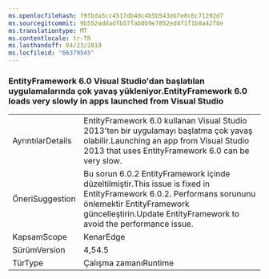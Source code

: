 ```yaml
---
ms.openlocfilehash: f9fbda5cc4517db40c4b5b543eb7e8c6c71292d7
ms.sourcegitcommit: 9b552addadfb57fab0b9e7852ed4f1f1b8a42f8e
ms.translationtype: MT
ms.contentlocale: tr-TR
ms.lasthandoff: 04/23/2019
ms.locfileid: "66379545"
---
```

### <a name="entityframework-60-loads-very-slowly-in-apps-launched-from-visual-studio"></a><span data-ttu-id="69c39-101">EntityFramework 6.0 Visual Studio'dan başlatılan uygulamalarında çok yavaş yükleniyor.</span><span class="sxs-lookup"><span data-stu-id="69c39-101">EntityFramework 6.0 loads very slowly in apps launched from Visual Studio</span></span>

|   |   |
|---|---|
|<span data-ttu-id="69c39-102">Ayrıntılar</span><span class="sxs-lookup"><span data-stu-id="69c39-102">Details</span></span>|<span data-ttu-id="69c39-103">EntityFramework 6.0 kullanan Visual Studio 2013'ten bir uygulamayı başlatma çok yavaş olabilir.</span><span class="sxs-lookup"><span data-stu-id="69c39-103">Launching an app from Visual Studio 2013 that uses EntityFramework 6.0 can be very slow.</span></span>|
|<span data-ttu-id="69c39-104">Öneri</span><span class="sxs-lookup"><span data-stu-id="69c39-104">Suggestion</span></span>|<span data-ttu-id="69c39-105">Bu sorun 6.0.2 EntityFramework içinde düzeltilmiştir.</span><span class="sxs-lookup"><span data-stu-id="69c39-105">This issue is fixed in EntityFramework 6.0.2.</span></span> <span data-ttu-id="69c39-106">Performans sorununu önlemektir EntityFramework güncelleştirin.</span><span class="sxs-lookup"><span data-stu-id="69c39-106">Update EntityFramework to avoid the performance issue.</span></span>|
|<span data-ttu-id="69c39-107">Kapsam</span><span class="sxs-lookup"><span data-stu-id="69c39-107">Scope</span></span>|<span data-ttu-id="69c39-108">Kenar</span><span class="sxs-lookup"><span data-stu-id="69c39-108">Edge</span></span>|
|<span data-ttu-id="69c39-109">Sürüm</span><span class="sxs-lookup"><span data-stu-id="69c39-109">Version</span></span>|<span data-ttu-id="69c39-110">4,5</span><span class="sxs-lookup"><span data-stu-id="69c39-110">4.5</span></span>|
|<span data-ttu-id="69c39-111">Tür</span><span class="sxs-lookup"><span data-stu-id="69c39-111">Type</span></span>|<span data-ttu-id="69c39-112">Çalışma zamanı</span><span class="sxs-lookup"><span data-stu-id="69c39-112">Runtime</span></span>|
